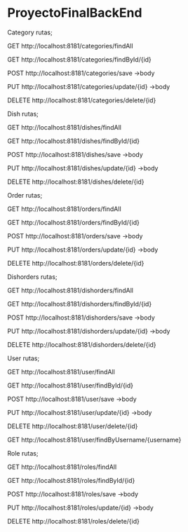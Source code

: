 # ProyectoFinalBackEnd



Category rutas;

GET http://localhost:8181/categories/findAll

GET http://localhost:8181/categories/findById/{id}

POST http://localhost:8181/categories/save ->body

PUT  http://localhost:8181/categories/update/{id} ->body

DELETE http://localhost:8181/categories/delete/{id}


Dish rutas;

GET http://localhost:8181/dishes/findAll

GET http://localhost:8181/dishes/findById/{id}

POST http://localhost:8181/dishes/save ->body

PUT  http://localhost:8181/dishes/update/{id} ->body

DELETE http://localhost:8181/dishes/delete/{id}


Order rutas;

GET http://localhost:8181/orders/findAll

GET http://localhost:8181/orders/findById/{id}

POST http://localhost:8181/orders/save ->body

PUT  http://localhost:8181/orders/update/{id} ->body

DELETE http://localhost:8181/orders/delete/{id}


Dishorders rutas;

GET http://localhost:8181/dishorders/findAll

GET http://localhost:8181/dishorders/findById/{id}

POST http://localhost:8181/dishorders/save ->body

PUT  http://localhost:8181/dishorders/update/{id} ->body

DELETE http://localhost:8181/dishorders/delete/{id}


User rutas;

GET http://localhost:8181/user/findAll

GET http://localhost:8181/user/findById/{id}

POST http://localhost:8181/user/save ->body

PUT  http://localhost:8181/user/update/{id} ->body

DELETE http://localhost:8181/user/delete/{id}

GET http://localhost:8181/user/findByUsername/{username}


Role rutas;

GET http://localhost:8181/roles/findAll

GET http://localhost:8181/roles/findById/{id}

POST http://localhost:8181/roles/save ->body

PUT  http://localhost:8181/roles/update/{id} ->body

DELETE http://localhost:8181/roles/delete/{id}
